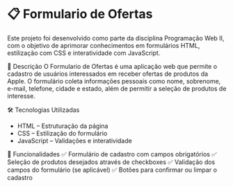 # 📋 Formulario de Ofertas
Este projeto foi desenvolvido como parte da disciplina Programação Web II, com o objetivo de aprimorar conhecimentos em formulários HTML, estilização com CSS e interatividade com JavaScript.

📌 Descrição
O Formulario de Ofertas é uma aplicação web que permite o cadastro de usuários interessados em receber ofertas de produtos da Apple. O formulário coleta informações pessoais como nome, sobrenome, e-mail, telefone, cidade e estado, além de permitir a seleção de produtos de interesse.

🛠 Tecnologias Utilizadas
* HTML – Estruturação da página
* CSS – Estilização do formulário
* JavaScript – Validações e interatividade
  
🚀 Funcionalidades
✅ Formulário de cadastro com campos obrigatórios
✅ Seleção de produtos desejados através de checkboxes
✅ Validação dos campos do formulário (se aplicável)
✅ Botões para confirmar ou limpar o cadastro
